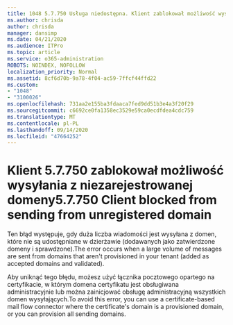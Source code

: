 ```yaml
---
title: 1048 5.7.750 Usługa niedostępna. Klient zablokował możliwość wysyłania z niezarejestrowanych domen
ms.author: chrisda
author: chrisda
manager: dansimp
ms.date: 04/21/2020
ms.audience: ITPro
ms.topic: article
ms.service: o365-administration
ROBOTS: NOINDEX, NOFOLLOW
localization_priority: Normal
ms.assetid: 8cf6d70b-9a78-4f04-ac59-7ffcf44ffd22
ms.custom:
- "1048"
- "3100026"
ms.openlocfilehash: 731aa2e155ba3fdaaca7fed9dd51b3e4a3f20f29
ms.sourcegitcommit: c6692ce0fa1358ec3529e59ca0ecdfdea4cdc759
ms.translationtype: MT
ms.contentlocale: pl-PL
ms.lasthandoff: 09/14/2020
ms.locfileid: "47664252"
---
```

# <a name="57750-client-blocked-from-sending-from-unregistered-domain"></a><span data-ttu-id="c6e37-103">Klient 5.7.750 zablokował możliwość wysyłania z niezarejestrowanej domeny</span><span class="sxs-lookup"><span data-stu-id="c6e37-103">5.7.750 Client blocked from sending from unregistered domain</span></span>

<span data-ttu-id="c6e37-104">Ten błąd występuje, gdy duża liczba wiadomości jest wysyłana z domen, które nie są udostępniane w dzierżawie (dodawanych jako zatwierdzone domeny i sprawdzone).</span><span class="sxs-lookup"><span data-stu-id="c6e37-104">The error occurs when a large volume of messages are sent from domains that aren't provisioned in your tenant (added as accepted domains and validated).</span></span>

<span data-ttu-id="c6e37-105">Aby uniknąć tego błędu, możesz użyć łącznika pocztowego opartego na certyfikacie, w którym domena certyfikatu jest obsługiwana administracyjnie lub można zainicjować obsługę administracyjną wszystkich domen wysyłających.</span><span class="sxs-lookup"><span data-stu-id="c6e37-105">To avoid this error, you can use a certificate-based mail flow connector where the certificate's domain is a provisioned domain, or you can provision all sending domains.</span></span>
